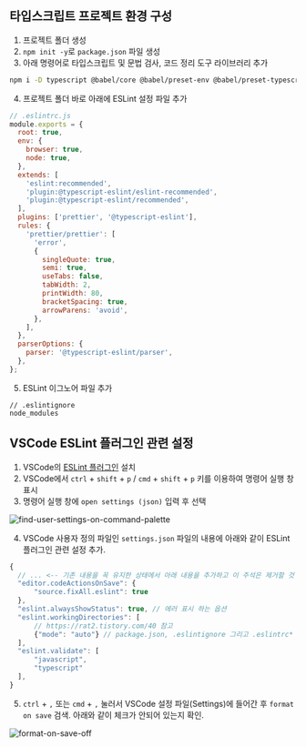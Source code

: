 ## 타입스크립트 프로젝트 환경 구성

1. 프로젝트 폴더 생성
2. `npm init -y`로 `package.json` 파일 생성
3. 아래 명령어로 타입스크립트 및 문법 검사, 코드 정리 도구 라이브러리 추가

```sh
npm i -D typescript @babel/core @babel/preset-env @babel/preset-typescript @typescript-eslint/eslint-plugin @typescript-eslint/parser eslint prettier eslint-plugin-prettier
```

4. 프로젝트 폴더 바로 아래에 ESLint 설정 파일 추가
   
```js
// .eslintrc.js
module.exports = {
  root: true,
  env: {
    browser: true,
    node: true,
  },
  extends: [
    'eslint:recommended',
    'plugin:@typescript-eslint/eslint-recommended',
    'plugin:@typescript-eslint/recommended',
  ],
  plugins: ['prettier', '@typescript-eslint'],
  rules: {
    'prettier/prettier': [
      'error',
      {
        singleQuote: true,
        semi: true,
        useTabs: false,
        tabWidth: 2,
        printWidth: 80,
        bracketSpacing: true,
        arrowParens: 'avoid',
      },
    ],
  },
  parserOptions: {
    parser: '@typescript-eslint/parser',
  },
};
```

5. ESLint 이그노어 파일 추가

```
// .eslintignore
node_modules
```

## VSCode ESLint 플러그인 관련 설정

1. VSCode의 [ESLint 플러그인](https://marketplace.visualstudio.com/items?itemName=dbaeumer.vscode-eslint) 설치
2. VSCode에서 `ctrl` + `shift` + `p` / `cmd` + `shift` + `p` 키를 이용하여 명령어 실행 창 표시
3. 명령어 실행 창에 `open settings (json)` 입력 후 선택

![find-user-settings-on-command-palette](./command-palette.png)

4. VSCode 사용자 정의 파일인 `settings.json` 파일의 내용에 아래와 같이 ESLint 플러그인 관련 설정 추가.

```js
{
  // ... <-- 기존 내용을 꼭 유지한 상태에서 아래 내용을 추가하고 이 주석은 제거할 것
  "editor.codeActionsOnSave": {
      "source.fixAll.eslint": true
  },
  "eslint.alwaysShowStatus": true, // 에러 표시 하는 옵션
  "eslint.workingDirectories": [
      // https://rat2.tistory.com/40 참고
      {"mode": "auto"} // package.json, .eslintignore 그리고 .eslintrc* 파일이 위치한 폴더를 working directory로 지정한다. 
  ],
  "eslint.validate": [
      "javascript",
      "typescript"
  ],
}
```

5. `ctrl` + `,` 또는 `cmd` + `,` 눌러서 VSCode 설정 파일(Settings)에 들어간 후 `format on save` 검색. 아래와 같이 체크가 안되어 있는지 확인.

![format-on-save-off](./format-on-save-off.png)